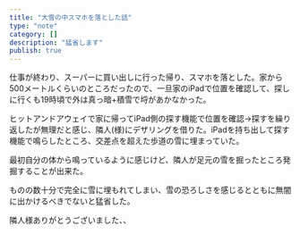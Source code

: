 ```yaml
---
title: "大雪の中スマホを落とした話"
type: "note"
category: []
description: "猛省します"
publish: true
---
```


仕事が終わり、スーパーに買い出しに行った帰り、スマホを落とした。家から500メートルくらいのところだったので、一旦家のiPadで位置を確認して、探しに行くも19時頃で外は真っ暗+積雪で埒があかなかった。

ヒットアンドアウェイで家に帰ってiPad側の探す機能で位置を確認->探すを繰り返したが無理だと感じ、隣人(様)にデザリングを借りた。iPadを持ち出して探す機能で鳴らしたところ、交差点を超えた歩道の雪に埋まっていた。

最初自分の体から鳴っているように感じけど、隣人が足元の雪を掘ったところ発掘することが出来た。

ものの数十分で完全に雪に埋もれてしまい、雪の恐ろしさを感じるとともに無闇に出かけるべきでないと猛省した。

隣人様ありがとうございました、、
